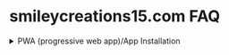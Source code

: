 # smileycreations15.com FAQ
<details>
  <summary>PWA (progressive web app)/App Installation</summary>
  <h2>How can install the PWA (progressive web app)/app?</h2>
  <h4>Installing on MacOS/Linux/Windows/Android with Chrome</h4>
  <ol>
  <li>Open this site in Google Chrome</li>
  <li>Interact with the domain for 30 seconds until you see the <kbd>Install app</kbd> button.</li>
  <li>Click <kbd>Install app</kbd>.</li>
  </ol>
  <h4>Install in iOS</h4>
  <ol>
  <li>Open this site in Safari</li>
  <li>Click the Share button.</li>
  <li>Click <kbd>Add to homescreen</kbd>.</li>
  <li>Click <kbd>Add</kbd></li>
  </ol>
</details>
